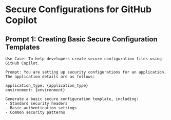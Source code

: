 # Secure Configurations for GitHub Copilot

## Prompt 1: Creating Basic Secure Configuration Templates
```
Use Case: To help developers create secure configuration files using GitHub Copilot.

Prompt: You are setting up security configurations for an application. The application details are as follows:

application_type: {application_type}
environment: {environment}

Generate a basic secure configuration template, including:
- Standard security headers
- Basic authentication settings
- Common security patterns

```